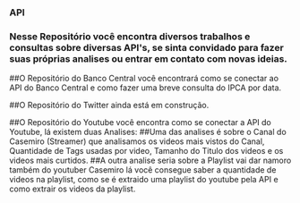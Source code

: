 ### API

### Nesse Repositório você encontra diversos trabalhos e consultas sobre diversas API's, se sinta convidado para fazer suas próprias analises ou entrar em contato com novas ideias.


##O Repositório do Banco Central você encontrará como se conectar ao API do Banco Central e como fazer uma breve consulta do IPCA por data.

##O Repositório do Twitter ainda está em construção.

##O Repositório do Youtube você encontra como se conectar a API do Youtube, lá existem duas Analises: 
##Uma das analises é sobre o Canal do Casemiro (Streamer) que analisamos os videos mais vistos do Canal, Quantidade de Tags usadas por video, Tamanho do Titulo dos videos e os videos mais curtidos.
##A outra analise seria sobre a Playlist vai dar namoro também do youtuber Casemiro lá você consegue saber a quantidade de videos na playlist, como se é extraido uma playlist do youtube pela API e como extrair os videos da playlist.
